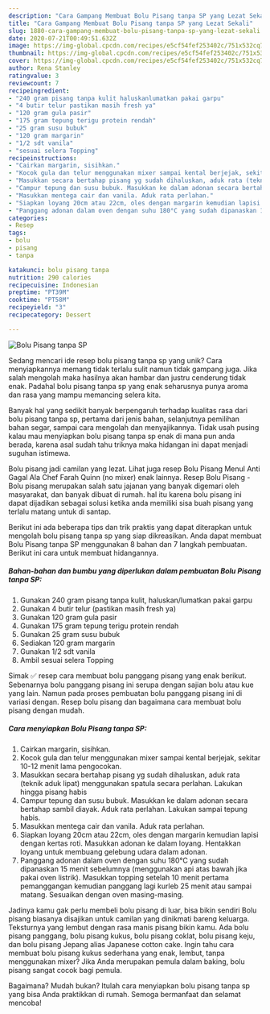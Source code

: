 ```yaml
---
description: "Cara Gampang Membuat Bolu Pisang tanpa SP yang Lezat Sekali"
title: "Cara Gampang Membuat Bolu Pisang tanpa SP yang Lezat Sekali"
slug: 1880-cara-gampang-membuat-bolu-pisang-tanpa-sp-yang-lezat-sekali
date: 2020-07-21T00:49:51.632Z
image: https://img-global.cpcdn.com/recipes/e5cf54fef253402c/751x532cq70/bolu-pisang-tanpa-sp-foto-resep-utama.jpg
thumbnail: https://img-global.cpcdn.com/recipes/e5cf54fef253402c/751x532cq70/bolu-pisang-tanpa-sp-foto-resep-utama.jpg
cover: https://img-global.cpcdn.com/recipes/e5cf54fef253402c/751x532cq70/bolu-pisang-tanpa-sp-foto-resep-utama.jpg
author: Rena Stanley
ratingvalue: 3
reviewcount: 7
recipeingredient:
- "240 gram pisang tanpa kulit haluskanlumatkan pakai garpu"
- "4 butir telur pastikan masih fresh ya"
- "120 gram gula pasir"
- "175 gram tepung terigu protein rendah"
- "25 gram susu bubuk"
- "120 gram margarin"
- "1/2 sdt vanila"
- "sesuai selera Topping"
recipeinstructions:
- "Cairkan margarin, sisihkan."
- "Kocok gula dan telur menggunakan mixer sampai kental berjejak, sekitar 10-12 menit lama pengocokan."
- "Masukkan secara bertahap pisang yg sudah dihaluskan, aduk rata (teknik aduk lipat) menggunakan spatula secara perlahan. Lakukan hingga pisang habis"
- "Campur tepung dan susu bubuk. Masukkan ke dalam adonan secara bertahap sambil diayak. Aduk rata perlahan. Lakukan sampai tepung habis."
- "Masukkan mentega cair dan vanila. Aduk rata perlahan."
- "Siapkan loyang 20cm atau 22cm, oles dengan margarin kemudian lapisi dengan kertas roti. Masukkan adonan ke dalam loyang. Hentakkan loyang untuk membuang gelebung udara dalam adonan."
- "Panggang adonan dalam oven dengan suhu 180°C yang sudah dipanaskan 15 menit sebelumnya (menggunakan api atas bawah jika pakai oven listrik). Masukkan topping setelah 10 menit pertama pemanggangan kemudian panggang lagi kurleb 25 menit atau sampai matang. Sesuaikan dengan oven masing-masing."
categories:
- Resep
tags:
- bolu
- pisang
- tanpa

katakunci: bolu pisang tanpa 
nutrition: 290 calories
recipecuisine: Indonesian
preptime: "PT39M"
cooktime: "PT58M"
recipeyield: "3"
recipecategory: Dessert

---
```



![Bolu Pisang tanpa SP](https://img-global.cpcdn.com/recipes/e5cf54fef253402c/751x532cq70/bolu-pisang-tanpa-sp-foto-resep-utama.jpg)

Sedang mencari ide resep bolu pisang tanpa sp yang unik? Cara menyiapkannya memang tidak terlalu sulit namun tidak gampang juga. Jika salah mengolah maka hasilnya akan hambar dan justru cenderung tidak enak. Padahal bolu pisang tanpa sp yang enak seharusnya punya aroma dan rasa yang mampu memancing selera kita.

Banyak hal yang sedikit banyak berpengaruh terhadap kualitas rasa dari bolu pisang tanpa sp, pertama dari jenis bahan, selanjutnya pemilihan bahan segar, sampai cara mengolah dan menyajikannya. Tidak usah pusing kalau mau menyiapkan bolu pisang tanpa sp enak di mana pun anda berada, karena asal sudah tahu triknya maka hidangan ini dapat menjadi suguhan istimewa.

Bolu pisang jadi camilan yang lezat. Lihat juga resep Bolu Pisang Menul Anti Gagal Ala Chef Farah Quinn (no mixer) enak lainnya. Resep Bolu Pisang - Bolu pisang merupakan salah satu jajanan yang banyak digemari oleh masyarakat, dan banyak dibuat di rumah. hal itu karena bolu pisang ini dapat dijadikan sebagai solusi ketika anda memiliki sisa buah pisang yang terlalu matang untuk di santap.


Berikut ini ada beberapa tips dan trik praktis yang dapat diterapkan untuk mengolah bolu pisang tanpa sp yang siap dikreasikan. Anda dapat membuat Bolu Pisang tanpa SP menggunakan 8 bahan dan 7 langkah pembuatan. Berikut ini cara untuk membuat hidangannya.

<!--inarticleads1-->

##### Bahan-bahan dan bumbu yang diperlukan dalam pembuatan Bolu Pisang tanpa SP:

1. Gunakan 240 gram pisang tanpa kulit, haluskan/lumatkan pakai garpu
1. Gunakan 4 butir telur (pastikan masih fresh ya)
1. Gunakan 120 gram gula pasir
1. Gunakan 175 gram tepung terigu protein rendah
1. Gunakan 25 gram susu bubuk
1. Sediakan 120 gram margarin
1. Gunakan 1/2 sdt vanila
1. Ambil sesuai selera Topping


Simak ✅ resep cara membuat bolu panggang pisang yang enak berikut. Sebenarnya bolu panggang pisang ini serupa dengan sajian bolu atau kue yang lain. Namun pada proses pembuatan bolu panggang pisang ini di variasi dengan. Resep bolu pisang dan bagaimana cara membuat bolu pisang dengan mudah. 

<!--inarticleads2-->

##### Cara menyiapkan Bolu Pisang tanpa SP:

1. Cairkan margarin, sisihkan.
1. Kocok gula dan telur menggunakan mixer sampai kental berjejak, sekitar 10-12 menit lama pengocokan.
1. Masukkan secara bertahap pisang yg sudah dihaluskan, aduk rata (teknik aduk lipat) menggunakan spatula secara perlahan. Lakukan hingga pisang habis
1. Campur tepung dan susu bubuk. Masukkan ke dalam adonan secara bertahap sambil diayak. Aduk rata perlahan. Lakukan sampai tepung habis.
1. Masukkan mentega cair dan vanila. Aduk rata perlahan.
1. Siapkan loyang 20cm atau 22cm, oles dengan margarin kemudian lapisi dengan kertas roti. Masukkan adonan ke dalam loyang. Hentakkan loyang untuk membuang gelebung udara dalam adonan.
1. Panggang adonan dalam oven dengan suhu 180°C yang sudah dipanaskan 15 menit sebelumnya (menggunakan api atas bawah jika pakai oven listrik). Masukkan topping setelah 10 menit pertama pemanggangan kemudian panggang lagi kurleb 25 menit atau sampai matang. Sesuaikan dengan oven masing-masing.


Jadinya kamu gak perlu membeli bolu pisang di luar, bisa bikin sendiri Bolu pisang biasanya disajikan untuk camilan yang dinikmati bareng keluarga. Teksturnya yang lembut dengan rasa manis pisang bikin kamu. Ada bolu pisang panggang, bolu pisang kukus, bolu pisang coklat, bolu pisang keju, dan bolu pisang Jepang alias Japanese cotton cake. Ingin tahu cara membuat bolu pisang kukus sederhana yang enak, lembut, tanpa menggunakan mixer? Jika Anda merupakan pemula dalam baking, bolu pisang sangat cocok bagi pemula. 

Bagaimana? Mudah bukan? Itulah cara menyiapkan bolu pisang tanpa sp yang bisa Anda praktikkan di rumah. Semoga bermanfaat dan selamat mencoba!
